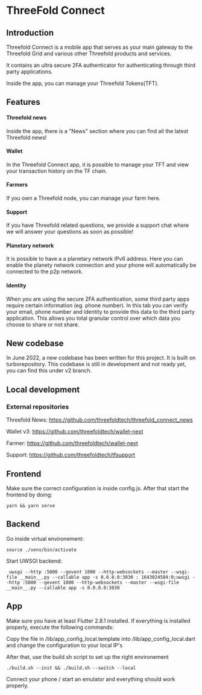 # ThreeFold Connect

## Introduction

Threefold Connect is a mobile app that serves as your main gateway to the Threefold Grid and various other Threefold products and services. 

It contains an ultra secure 2FA authenticator for authenticating through third party applications.

Inside the app, you can manage your Threefold Tokens(TFT).

## Features

#### Threefold news

Inside the app, there is a "News" section where you can find all the latest Threefold news!

#### Wallet

In the Threefold Connect app, it is possible to manage your TFT and view your transaction history on the TF chain.

#### Farmers

If you own a Threefold node, you can manage your farm here.

#### Support

If you have Threefold related questions, we provide a support chat where we will answer your questions as soon as possible!

#### Planetary network

It is possible to have a a planetary network IPv6 address. Here you can enable the planety network connection and your phone will automatically be connected to the p2p network.

#### Identity

When you are using the secure 2FA authentication, some third party apps require certain information (eg. phone number). In this tab you can verify your email, phone number and identity to provide this data to the third party application. This allows you total granular control over which data you choose to share or not share.

## New codebase

In June 2022, a new codebase has been written for this project. It is built on turborepository. This codebase is still in development and not ready yet, you can find this under v2 branch.

## Local development

### External repositories

Threefold News: https://github.com/threefoldtech/threefold_connect_news

Wallet v3: https://github.com/threefoldtech/wallet-next

Farmer: https://github.com/threefoldtech/wallet-next

Support: https://github.com/threefoldtech/tfsupport

## Frontend

Make sure the correct configuration is inside config.js. After that start the frontend by doing:

`yarn && yarn serve`


## Backend

Go inside virtual environement:

`source ./venv/bin/activate 
`

Start UWSGI backend:

` uwsgi --http :5000 --gevent 1000 --http-websockets --master --wsgi-file __main__.py --callable app -s 0.0.0.0:3030
: 1643024584:0;uwsgi --http :5000 --gevent 1000 --http-websockets --master --wsgi-file __main__.py --callable app -s 0.0.0.0:3030`


## App

Make sure you have at least Flutter 2.8.1 installed. If everything is installed properly, execute the following commands: 

Copy the file in /lib/app_config_local.template into /lib/app_config_local.dart and change the configuration to your local IP's

After that, use the build.sh script to set up the right environement

`./build.sh --init && ./build.sh --switch --local`

Connect your phone / start an emulator and everything should work properly.

